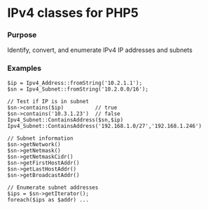 # IPv4 classes for PHP5

### Purpose

Identify, convert, and enumerate IPv4 IP addresses and subnets

### Examples

    $ip = Ipv4_Address::fromString('10.2.1.1');
    $sn = Ipv4_Subnet::fromString('10.2.0.0/16');

    // Test if IP is in subnet
    $sn->contains($ip)          // true
    $sn->contains('10.3.1.23')  // false
    Ipv4_Subnet::ContainsAddress($sn,$ip)
    Ipv4_Subnet::ContainsAddress('192.168.1.0/27','192.168.1.246')

    // Subnet information
    $sn->getNetwork()
    $sn->getNetmask()
    $sn->getNetmaskCidr()
    $sn->getFirstHostAddr()
    $sn->getLastHostAddr()
    $sn->getBroadcastAddr()

    // Enumerate subnet addresses
    $ips = $sn->getIterator();
    foreach($ips as $addr) ...
